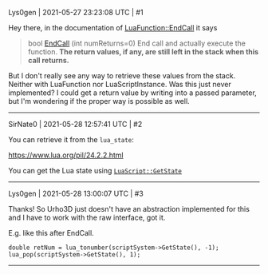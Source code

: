 Lys0gen | 2021-05-27 23:23:08 UTC | #1

Hey there,
in the documentation of [LuaFunction::EndCall](https://urho3d.io/documentation/HEAD/class_urho3_d_1_1_lua_function.html#a10c1b2a030d1763e524b5fd50e4afd8b) it says

>  bool [EndCall](https://urho3d.io/documentation/HEAD/class_urho3_d_1_1_lua_function.html#a10c1b2a030d1763e524b5fd50e4afd8b) (int numReturns=0)
  End call and actually execute the function. **The return values, if any, are still left in the stack when this call returns.**

But I don't really see any way to retrieve these values from the stack. Neither with LuaFunction nor LuaScriptInstance.
Was this just never implemented? I could get a return value by writing into a passed parameter, but I'm wondering if the proper way is possible as well.

-------------------------

SirNate0 | 2021-05-28 12:57:41 UTC | #2

You can retrieve it from the `lua_state`: 

https://www.lua.org/pil/24.2.2.html

You can get the Lua state using [`LuaScript::GetState`](https://urho3d.io/documentation/HEAD/class_urho3_d_1_1_lua_script.html#a260a19a02bf93a6f77c654adf515daf1)

-------------------------

Lys0gen | 2021-05-28 13:00:07 UTC | #3

Thanks! So Urho3D just doesn't have an abstraction implemented for this and I have to work with the raw interface, got it.

E.g. like this after EndCall.

    double retNum = lua_tonumber(scriptSystem->GetState(), -1);
    lua_pop(scriptSystem->GetState(), 1);

-------------------------

